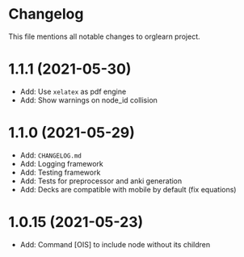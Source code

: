 # Changelog

This file mentions all notable changes to orglearn project.

# 1.1.1 (2021-05-30)

* Add: Use `xelatex` as pdf engine
* Add: Show warnings on node_id collision

# 1.1.0 (2021-05-29)

* Add: `CHANGELOG.md`
* Add: Logging framework
* Add: Testing framework
* Add: Tests for preprocessor and anki generation
* Add: Decks are compatible with mobile by default (fix equations)

# 1.0.15 (2021-05-23)

* Add: Command [OIS] to include node without its children
